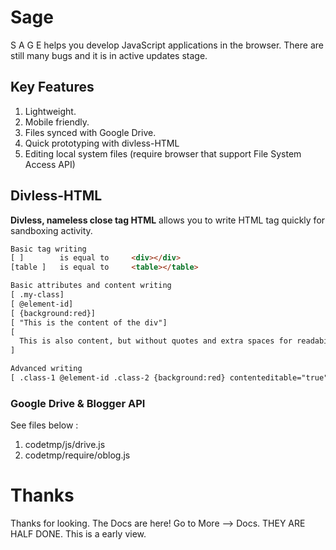 # Sage
 S A G E  helps you develop JavaScript applications in the browser. There are still many bugs and it is in active updates stage. 

## Key Features
1. Lightweight.
2. Mobile friendly.
3. Files synced with Google Drive.
4. Quick prototyping with divless-HTML
5. Editing local system files (require browser that support File System Access API)

## Divless-HTML
**Divless, nameless close tag HTML** allows you to write HTML tag quickly for sandboxing activity.

```html
Basic tag writing
[ ]        is equal to     <div></div>
[table ]   is equal to     <table></table>

Basic attributes and content writing
[ .my-class]
[ @element-id]
[ {background:red}]
[ "This is the content of the div"]
[
  This is also content, but without quotes and extra spaces for readability
]

Advanced writing
[ .class-1 @element-id .class-2 {background:red} contenteditable="true" "This is the content" .class-3 {padding:8px}]
```


### Google Drive & Blogger API
See files below :
1. codetmp/js/drive.js
2. codetmp/require/oblog.js

# Thanks

Thanks for looking. The Docs are here! Go to More --> Docs. THEY ARE HALF DONE. This is a early view.